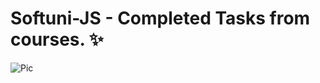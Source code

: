 # Softuni-JS - Completed Tasks from courses. ✨
![Pic](https://i.pinimg.com/564x/18/ed/5d/18ed5d124d8fc70769fb0d8456966867.jpg)
